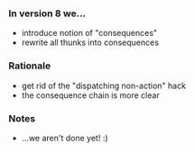 ### In version 8 we...

- introduce notion of "consequences"
- rewrite all thunks into consequences

### Rationale

- get rid of the "dispatching non-action" hack
- the consequence chain is more clear

### Notes

- ...we aren't done yet! :)
